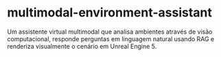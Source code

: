 # multimodal-environment-assistant
Um assistente virtual multimodal que analisa ambientes através de visão computacional, responde perguntas em linguagem natural usando RAG e renderiza visualmente o cenário em Unreal Engine 5.
